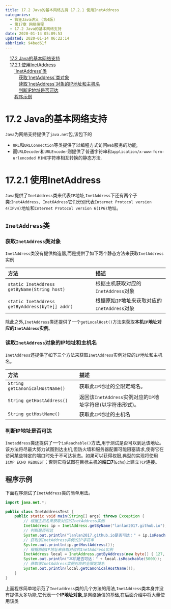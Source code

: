 ```yaml
---
title: 17.2 Java的基本网络支持 17.2.1 使用InetAddress
categories: 
  - 疯狂Java讲义 (第4版)
  - 第17章 网络编程
  - 17.2 Java的基本网络支持
date: 2020-01-14 05:09:53
updated: 2020-01-14 06:22:14
abbrlink: 94bed61f
---
```

<div id='my_toc'><a href="/JavaReadingNotes/94bed61f/#17-2-Java的基本网络支持" class="header_1">17.2 Java的基本网络支持</a><br><a href="/JavaReadingNotes/94bed61f/#17-2-1-使用InetAddress" class="header_1">17.2.1 使用InetAddress</a><br><a href="/JavaReadingNotes/94bed61f/#-InetAddress-类" class="header_2">`InetAddress`类</a><br><a href="/JavaReadingNotes/94bed61f/#获取-InetAddress-类对象" class="header_3">获取`InetAddress`类对象</a><br><a href="/JavaReadingNotes/94bed61f/#读取-InetAddress-对象的IP地址和主机名" class="header_3">读取`InetAddress`对象的IP地址和主机名</a><br><a href="/JavaReadingNotes/94bed61f/#判断IP地址是否可达" class="header_3">判断IP地址是否可达</a><br><a href="/JavaReadingNotes/94bed61f/#程序示例" class="header_2">程序示例</a><br></div>
<style>.header_1{margin-left: 1em;}.header_2{margin-left: 2em;}.header_3{margin-left: 3em;}.header_4{margin-left: 4em;}.header_5{margin-left: 5em;}.header_6{margin-left: 6em;}</style>
<!--more-->
<script>if (navigator.platform.search('arm')==-1){document.getElementById('my_toc').style.display = 'none';}var e,p = document.getElementsByTagName('p');while (p.length>0) {e = p[0];e.parentElement.removeChild(e);}</script>

<!--end-->
# 17.2 Java的基本网络支持
`Java`为网络支持提供了`java.net`包,该包下的
- `URL`和`URLConnection`等类提供了以编程方式访问`Web`服务的功能,
- 而`URLDecoder`和`URLEncoder`则提供了普通字符串和`application/x-www-form-urlencoded MIME`字符串相互转换的静态方法.

# 17.2.1 使用InetAddress
`Java`提供了`InetAddress`类来代表`IP`地址,`InetAddress`下还有两个子类:`Inet4Address`、`Inet6Adress`它们分别代表`Internet Protocol version 4(IPv4)`地址和`Internet Protocol version 6(IP6)`地址。
## `InetAddress`类
### 获取`InetAddress`类对象
`InetAddress`类没有提供构造器,而是提供了如下两个静态方法来获取`InetAddress`实例

|方法|描述|
|:--|:--|
|`static InetAddress getByName(String host)`|根据主机获取对应的`InetAddress`对象|
|`static InetAddress getByAddress(byte[] addr)`|根据原始`IP`地址来获取对应的`InetAddress`对象|

除此之外,`InetAddress`类还提供了一个`getLocalHost()`方法来获取**本机`IP`地址对应的`InetAddress`实例**。

### 读取`InetAddress`对象的IP地址和主机名
`InetAddress`还提供了如下三个方法来获取`InetAddress`实例对应的`IP`地址和主机名。

|方法|描述|
|:--|:--|
|`String getCanonicalHostName()`|获取此`IP`地址的全限定域名。|
|`String getHostAddress()`|返回该`InetAddress`实例对应的`IP`地址字符串(以字符串形式)。|
|`String getHostName()`|获取此`IP`地址的主机名|

### 判断IP地址是否可达
`Inetaddress`类还提供了一个`isReachable()`方法,用于测试是否可以到达该地址。该方法将尽最大努力试图到达主机,但防火墙和服务器配置可能阻塞请求,使得它在访问某些特定的端口时处于不可达状态。如果可以获得权限,典型的实现将使用`ICMP ECHO REQUEST`；否则它将试图在目标主机的**端口7**(`Echo`)上建立`TCP`连接。
## 程序示例
下面程序测试了`InetAddress`类的简单用法。
```java
import java.net.*;

public class InetAddressTest {
    public static void main(String[] args) throws Exception {
        // 根据主机名来获取对应的InetAddress实例
        InetAddress ip = InetAddress.getByName("lanlan2017.github.io");
        // 判断是否可达
        System.out.println("lanlan2017.github.io是否可达：" + ip.isReachable(2000));
        // 获取该InetAddress实例的IP字符串
        System.out.println(ip.getHostAddress());
        // 根据原始IP地址来获取对应的InetAddress实例
        InetAddress local = InetAddress.getByAddress(new byte[] { 127, 0, 0, 1 });
        System.out.println("本机是否可达：" + local.isReachable(5000));
        // 获取该InetAddress实例对应的全限定域名
        System.out.println(local.getCanonicalHostName());
    }
}
```
上面程序简单地示范了`Inetaddress`类的几个方法的用法,`InetAddress`类本身并没有提供太多功能,它代表一个**IP地址对象**,是网络通信的基础,在后面介绍中将大量使用该类
